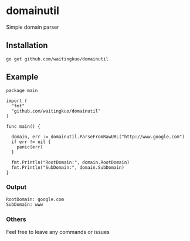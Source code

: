 # domainutil
Simple domain parser

## Installation

    go get github.com/waitingkuo/domainutil

## Example

    package main
    
    import (
      "fmt"
      "github.com/waitingkuo/domainutil"
    )
    
    func main() {
    
      domain, err := domainutil.ParseFromRawURL("http://www.google.com")
      if err != nil {
        panic(err)
      }
    
      fmt.Println("RootDomain:", domain.RootDomain)
      fmt.Println("SubDomain:", domain.SubDomain)
    }

### Output

    RootDomain: google.com
    SubDomain: www
    

### Others
Feel free to leave any commands or issues
